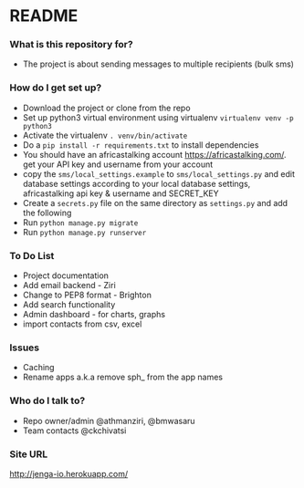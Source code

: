 # README #

### What is this repository for? ###

* The project is about sending messages to multiple recipients (bulk sms)

### How do I get set up? ###

* Download the project or clone from the repo
* Set up python3 virtual environment using virtualenv `virtualenv venv -p python3`
* Activate the virtualenv `. venv/bin/activate`
* Do a `pip install -r requirements.txt` to install dependencies
* You should have an africastalking account https://africastalking.com/.
  get your API key and username from your account
* copy the `sms/local_settings.example` to `sms/local_settings.py` and edit database settings according to your local database settings, africastalking api key & username and SECRET_KEY
* Create a `secrets.py` file on the same directory as `settings.py` and add the following
* Run `python manage.py migrate`
* Run `python manage.py runserver`

### To Do List ###

* Project documentation
* Add email backend - Ziri
* Change to PEP8 format - Brighton
* Add search functionality
* Admin dashboard - for charts, graphs
* import contacts from csv, excel

### Issues ###

* Caching
* Rename apps a.k.a remove sph_ from the app names

### Who do I talk to? ###

* Repo owner/admin @athmanziri, @bmwasaru
* Team contacts @ckchivatsi

### Site URL ###
http://jenga-io.herokuapp.com/
